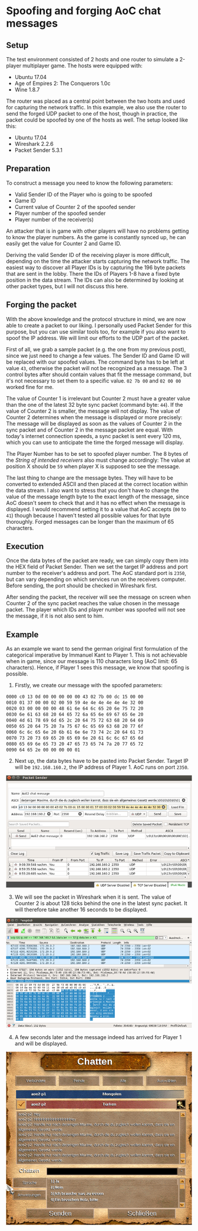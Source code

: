 # Spoofing and forging AoC chat messages

## Setup

The test environment consisted of 2 hosts and one router to simulate a 2-player multiplayer game. The hosts were equipped with:

* Ubuntu 17.04
* Age of Empires 2: The Conquerors 1.0c
* Wine 1.8.7

The router was placed as a central point between the two hosts and used for capturing the network traffic. In this example, we also use the router to send the forged UDP packet to one of the host, though in practice, the packet could be spoofed by one of the hosts as well. The setup looked like this:

* Ubuntu 17.04
* Wireshark 2.2.6
* Packet Sender 5.3.1

## Preparation

To construct a message you need to know the following parameters:

* Valid Sender ID of the Player who is going to be spoofed
* Game ID
* Current value of Counter 2 of the spoofed sender
* Player number of the spoofed sender
* Player number of the receiver(s)

An attacker that is in game with other players will have no problems getting to know the player numbers. As the game is constantly synced up, he can easily get the value for Counter 2 and Game ID.

Deriving the valid Sender ID of the receiving player is more difficult, depending on the time the attacker starts capturing the network traffic. The easiest way to discover all Player IDs is by capturing the 196 byte packets that are sent in the lobby. There the IDs of Players 1-8 have a fixed byte position in the data stream. The IDs can also be determined by looking at other packet types, but I will not discuss this here.

## Forging the packet

With the above knowledge and the protocol structure in mind, we are now able to create a packet to our liking. I personally used Packet Sender for this purpose, but you can use similar tools too, for example if you also want to spoof the IP address. We will limit our efforts to the UDP part of the packet.

First of all, we grab a sample packet (e.g. the one from my previous post), since we just need to change a few values. The Sender ID and Game ID will be replaced with our spoofed values. The command byte has to be left at value `43`, otherwise the packet will not be recognized as a message. The 3 control bytes after should contain values that fit the message command, but it's not necessary to set them to a specific value. `02 7b 00` and `02 00 00` worked fine for me.

The value of Counter 1 is irrelevant but Counter 2 must have a greater value than the one of the latest 32 byte sync packet (command byte: `44`). If the value of Counter 2 is smaller, the message will not display. The value of Counter 2 determines when the message is displayed or more precisely: The message will be displayed as soon as the values of Counter 2 in the sync packet and of Counter 2 in the message packet are equal. With today's internet connection speeds, a sync packet is sent every 120 ms, which you can use to anticipate the time the forged message will display.

The Player Number has to be set to spoofed player number. The 8 bytes of the *String of intended receivers* also must change accordingly: The value at position X should be `59` when player X is supposed to see the message.

The last thing to change are the message bytes. They will have to be converted to extended ASCII and then placed at the correct location within the data stream. I also want to stress that you don't have to change the value of the message length byte to the exact length of the message, since AoC doesn't seem to check that and it has no effect when the message is displayed. I would recommend setting it to a value that AoC accepts (`00` to `41`) though because I haven't tested all possible values for that byte thoroughly. Forged messages can be longer than the maximum of 65 characters.

## Execution

Once the data bytes of the packet are ready, we can simply copy them into the HEX field of Packet Sender. Then we set the target IP address and port number to the receiver's address and port. The AoC standard port is `2350`, but can vary depending on which services run on the receivers computer. Before sending, the port should be checked in Wireshark first.

After sending the packet, the receiver will see the message on screen when Counter 2 of the sync packet reaches the value chosen in the message packet. The player which IDs and player number was spoofed will not see the message, if it is not also sent to him.

## Example

As an example we want to send the german original first formulation of the categorical imperative by Immanuel Kant to Player 1. This is not achievable when in game, since our message is 110 characters long (AoC limit: 65 characters). Hence, if Player 1 sees this message, we know that spoofing is possible.

1. Firstly, we create our message with the spoofed parameters:

```
0000 c0 13 0d 00 00 00 00 00 43 02 7b 00 dc 15 00 00
0010 01 37 00 00 02 00 59 59 4e 4e 4e 4e 4e 4e 32 00
0020 03 00 00 00 00 48 61 6e 64 6c 65 20 6e 75 72 20
0030 6e 61 63 68 20 64 65 72 6a 65 6e 69 67 65 6e 20
0040 4d 61 78 69 6d 65 2c 20 64 75 72 63 68 20 64 69
0050 65 20 64 75 20 7a 75 67 6c 65 69 63 68 20 77 6f
0060 6c 6c 65 6e 20 6b 61 6e 6e 73 74 2c 20 64 61 73
0070 73 20 73 69 65 20 65 69 6e 20 61 6c 6c 67 65 6d
0080 65 69 6e 65 73 20 47 65 73 65 74 7a 20 77 65 72
0090 64 65 2e 00 00 00 00 01
```

2. Next up, the data bytes have to be pasted into Packet Sender. Target IP will be `192.168.160.2`, the IP address of Player 1. AoC runs on port `2350`.

![Screenshot](images/aoe2-message-spoofing1.png)

3. We will see the packet in Wireshark when it is sent. The value of Counter 2 is about 128 ticks behind the one in the latest sync packet. It will therefore take another 16 seconds to be displayed.

![Screenshot](images/aoe2-message-spoofing2.png)

4. A few seconds later and the message indeed has arrived for Player 1 and will be displayed.

![Screenshot](images/aoe2-message-spoofing3.png)
